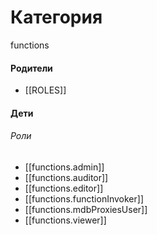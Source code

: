 # Категория

functions


#### Родители

- [[ROLES]]


#### Дети

###### Роли
- [[functions.admin]]
- [[functions.auditor]]
- [[functions.editor]]
- [[functions.functionInvoker]]
- [[functions.mdbProxiesUser]]
- [[functions.viewer]]
